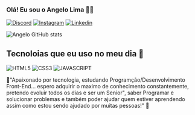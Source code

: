 ### Olá! Eu sou o Angelo Lima 🙋‍♂️

[![Discord](https://img.shields.io/badge/Discord-7289DA?style=for-the-badge&logo=discord&logoColor=white)](https://discord.com/channels/@me)
[![Instagram](	https://img.shields.io/badge/Instagram-E4405F?style=for-the-badge&logo=instagram&logoColor=white)](https://www.instagram.com/angelojsl/)
[![Linkedin](https://img.shields.io/badge/LinkedIn-0077B5?style=for-the-badge&logo=linkedin&logoColor=white)](https://www.linkedin.com/in/angelo-jos%C3%A9-santos-lima-424612233/)


![Angelo GitHub stats](https://github-readme-stats.vercel.app/api?username=angelolima23&show_icons=true&theme=dracula)

## Tecnoloias que eu uso no meu dia 🤙

![HTML5](https://img.shields.io/badge/HTML5-E34F26?style=for-the-badge&logo=html5&logoColor=white)
![CSS3](https://img.shields.io/badge/CSS3-1572B6?style=for-the-badge&logo=css3&logoColor=white)
![JAVASCRIPT](https://img.shields.io/badge/JavaScript-F7DF1E?style=for-the-badge&logo=javascript&logoColor=black)


💖"Apaixonado por tecnologia, estudando Programção/Desenvolvimento Front-End... espero adquirir o maximo de conhecimento constantemente, pretendo evoluir todos os dias e ser um Senior", saber Programar e solucionar problemas e também poder ajudar quem estiver aprendendo assim como estou sendo ajudado por muitas pessoas!" 💖
